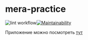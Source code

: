 # mera-practice

![lint workflow](https://github.com/i-timur/mera-practice/actions/workflows/lint.yml/badge.svg)[![Maintainability](https://api.codeclimate.com/v1/badges/9f39f3be7776771c665e/maintainability)](https://codeclimate.com/github/i-timur/mera-practice/maintainability)

Приложение можно посмотреть [тут](https://i-timur.github.io/mera-practice/)
